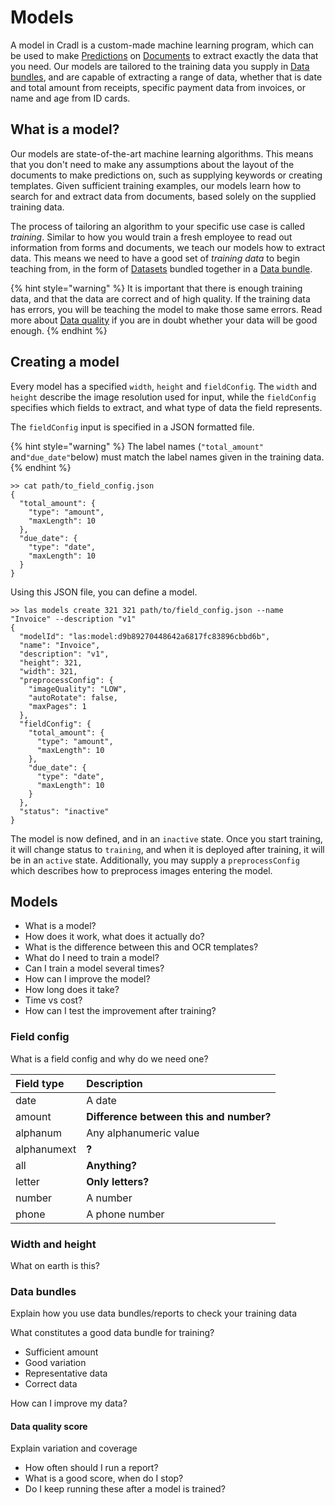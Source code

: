 # Models

A model in Cradl is a custom-made machine learning program, which can be used to make [Predictions](predictions.md) on [Documents](documents.md) to extract exactly the data that you need. Our models are tailored to the training data you supply in [Data bundles](training-data.md), and are capable of extracting a range of data, whether that is date and total amount from receipts, specific payment data from invoices, or name and age from ID cards. 

## What is a model?

Our models are state-of-the-art machine learning algorithms. This means that you don't need to make any assumptions about the layout of the documents to make predictions on, such as supplying keywords or creating templates. Given sufficient training examples, our models learn how to search for and extract data from documents, based solely on the supplied training data.

The process of tailoring an algorithm to your specific use case is called _training_. Similar to how you would train a fresh employee to read out information from forms and documents, we teach our models how to extract data. This means we need to have a good set of _training data_ to begin teaching from, in the form of [Datasets](datasets.md) bundled together in a [Data bundle](training-data.md). 

{% hint style="warning" %}
It is important that there is enough training data, and that the data are correct and of high quality. If the training data has errors, you will be teaching the model to make those same errors. Read more about [Data quality](training-data.md#data-quality) if you are in doubt whether your data will be good enough.
{% endhint %}

## Creating a model

Every model has a specified `width`, `height` and `fieldConfig`. The `width` and `height` describe the image resolution used for input,  while the `fieldConfig` specifies which fields to extract, and what type of data the field represents. 

The `fieldConfig` input is specified in a JSON formatted file.

{% hint style="warning" %}
The label names \(`"total_amount"` and`"due_date"`below\) must match the label names given in the training data.
{% endhint %}

```text
>> cat path/to_field_config.json
{
  "total_amount": {
    "type": "amount",
    "maxLength": 10
  },
  "due_date": {
    "type": "date",
    "maxLength": 10
  }
}
```

Using this JSON file, you can define a model.

```text
>> las models create 321 321 path/to/field_config.json --name "Invoice" --description "v1"
{
  "modelId": "las:model:d9b89270448642a6817fc83896cbbd6b",
  "name": "Invoice",
  "description": "v1",
  "height": 321,
  "width": 321,
  "preprocessConfig": {
    "imageQuality": "LOW",
    "autoRotate": false,
    "maxPages": 1
  },
  "fieldConfig": {
    "total_amount": {
      "type": "amount",
      "maxLength": 10
    },
    "due_date": {
      "type": "date",
      "maxLength": 10
    }
  },
  "status": "inactive"
}
```

The model is now defined, and in an `inactive` state. Once you start training, it will change status to `training`, and when it is deployed after training, it will be in an `active` state. Additionally, you may supply a `preprocessConfig` which describes how to preprocess images entering the model.

## Models

* What is a model?
* How does it work, what does it actually do?
* What is the difference between this and OCR templates?
* What do I need to train a model?
* Can I train a model several times?
* How can I improve the model?
* How long does it take?
* Time vs cost?
* How can I test the improvement after training?

### Field config

What is a field config and why do we need one?

| Field type | Description |
| :--- | :--- |
| date | A date |
| amount | **Difference between this and number?** |
| alphanum | Any alphanumeric value |
| alphanumext | **?** |
| all | **Anything?** |
| letter | **Only letters?** |
| number | A number |
| phone | A phone number |

### Width and height

What on earth is this?

### Data bundles

Explain how you use data bundles/reports to check your training data

What constitutes a good data bundle for training?

* Sufficient amount
* Good variation
* Representative data
* Correct data

How can I improve my data?

#### Data quality score

Explain variation and coverage

* How often should I run a report?
* What is a good score, when do I stop?
* Do I keep running these after a model is trained?

